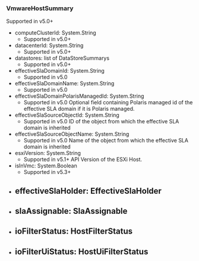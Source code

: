 ### VmwareHostSummary
Supported in v5.0+

- computeClusterId: System.String
  - Supported in v5.0+
- datacenterId: System.String
  - Supported in v5.0+
- datastores: list of DataStoreSummarys
  - Supported in v5.0+
- effectiveSlaDomainId: System.String
  - Supported in v5.0
- effectiveSlaDomainName: System.String
  - Supported in v5.0
- effectiveSlaDomainPolarisManagedId: System.String
  - Supported in v5.0
  Optional field containing Polaris managed id of the effective SLA domain if it is Polaris managed.
- effectiveSlaSourceObjectId: System.String
  - Supported in v5.0
  ID of the object from which the effective SLA domain is inherited
- effectiveSlaSourceObjectName: System.String
  - Supported in v5.0
  Name of the object from which the effective SLA domain is inherited
- esxiVersion: System.String
  - Supported in v5.1+
  API Version of the ESXi Host.
- isInVmc: System.Boolean
  - Supported in v5.3+
- effectiveSlaHolder: EffectiveSlaHolder
  - 
- slaAssignable: SlaAssignable
  - 
- ioFilterStatus: HostFilterStatus
  - 
- ioFilterUiStatus: HostUiFilterStatus
  - 
